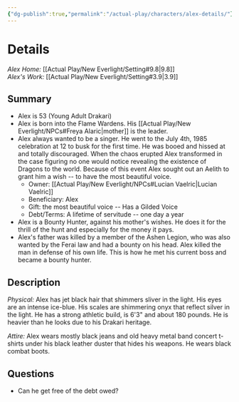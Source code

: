 ```yaml
---
{"dg-publish":true,"permalink":"/actual-play/characters/alex-details/"}
---
```


# Details

*Alex Home:* [[Actual Play/New Everlight/Setting#9.8\|9.8]]  
*Alex's Work:* [[Actual Play/New Everlight/Setting#3.9\|3.9]]  

## Summary

* Alex is 53 (Young Adult Drakari)
* Alex is born into the Flame Wardens. His [[Actual Play/New Everlight/NPCs#Freya Alaric\|mother]] is the leader.
* Alex always wanted to be a singer. He went to the July 4th, 1985 celebration at 12 to busk for the first time. He was booed and hissed at and totally discouraged. When the chaos erupted Alex transformed in the case figuring no one would notice revealing the existence of Dragons to the world. Because of this event Alex sought out an Aelith to grant him a wish -- to have the most beautiful voice.
    * Owner: [[Actual Play/New Everlight/NPCs#Lucian Vaelric\|Lucian Vaelric]]
    * Beneficiary: Alex
    * Gift: the most beautiful voice -- Has a Gilded Voice
    * Debt/Terms: A lifetime of servitude -- one day a year
* Alex is a Bounty Hunter, against his mother's wishes. He does it for the thrill of the hunt and especially for the money it pays.
* Alex's father was killed by a member of the Ashen Legion, who was also wanted by the Ferai law and had a bounty on his head. Alex killed the man in defense of his own life. This is how he met his current boss and became a bounty hunter.

## Description

_Physical:_ Alex has jet black hair that shimmers sliver in the light. His eyes are an intense ice-blue. His scales are shimmering onyx that reflect silver in the light. He has a strong athletic build, is 6'3" and about 180 pounds. He is heavier than he looks due to his Drakari heritage.  

_Attire:_ Alex wears mostly black jeans and old heavy metal band concert t-shirts under his black leather duster that hides his weapons. He wears black combat boots.

## Questions

* Can he get free of the debt owed?